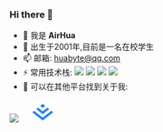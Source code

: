 ### Hi there 👋

- 🔭 我是 **AirHua**
- 🌱 出生于2001年,目前是一名在校学生
- 📫 邮箱: [huabyte@qq.com](http://wpa.qq.com/msgrd?v=3&uin=3301833942&site=qq&menu=yes)
- ⚡ 常用技术栈: 
![](https://img.shields.io/badge/-JavaScript-e5cd0c?style=flat-square&logo=JavaScript&labelColor=f7df1e&logoColor=000)
![](https://img.shields.io/badge/-Vue.js-29beb0?style=flat-square&logo=vue.js&labelColor=ffffff&color=4FC08D)
![](https://img.shields.io/badge/-React-29beb0?style=flat-square&logo=React&labelColor=ffffff&color=61DAFB)
![](https://img.shields.io/badge/-Nodejs-43853d?style=flat-square&logo=Node.js&logoColor=white)
- 📮 可以在其他平台找到关于我:

<code><a href="https://space.bilibili.com/450443708"><img height="40" src="https://i0.hdslb.com/bfs/feed-admin/04663f46513bcef96d8835a897a96c8237fd9860.png"></a></code>
<code><a href="https://juejin.cn/user/1231918073125544" style="margin-left: 20px"><img height="40" src="https://github.com/AirHua-byte/AirHua-byte/blob/main/juejin.png"></a></code>
